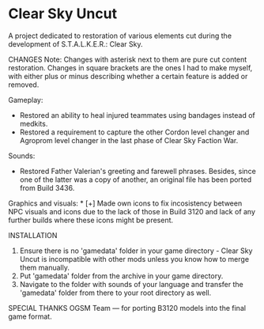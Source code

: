 # Clear Sky Uncut
A project dedicated to restoration of various elements cut during the development of S.T.A.L.K.E.R.: Clear Sky.

CHANGES
Note: Changes with asterisk next to them are pure cut content restoration. Changes in square brackets are the ones I had to make myself, with either plus or minus describing whether a certain feature is added or removed.

Gameplay:
* Restored an ability to heal injured teammates using bandages instead of medkits.
* Restored a requirement to capture the other Cordon level changer and Agroprom level changer in the last phase of Clear Sky Faction War.

Sounds:
* Restored Father Valerian's greeting and farewell phrases. Besides, since one of the latter was a copy of another, an original file has been ported from Build 3436.

Graphics and visuals:
*
[+] Made own icons to fix incosistency between NPC visuals and icons due to the lack of those in Build 3120 and lack of any further builds where these icons might be present.

INSTALLATION
1. Ensure there is no 'gamedata' folder in your game directory - Clear Sky Uncut is incompatible with other mods unless you know how to merge them manually.
2. Put 'gamedata' folder from the archive in your game directory.
3. Navigate to the folder with sounds of your language and transfer the 'gamedata' folder from there to your root directory as well.

SPECIAL THANKS
OGSM Team — for porting B3120 models into the final game format.